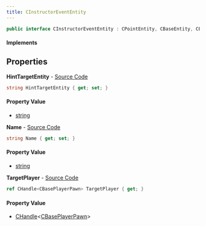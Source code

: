 ```yaml
---
title: CInstructorEventEntity
---
```


```csharp
public interface CInstructorEventEntity : CPointEntity, CBaseEntity, CEntityInstance, ISchemaClass<CEntityInstance>, ISchemaClass<CBaseEntity>, ISchemaClass<CPointEntity>, ISchemaClass<CInstructorEventEntity>, ISchemaField, ISchemaClass, INativeHandle
```

#### Implements

## Properties

**HintTargetEntity** - [Source Code](https://github.com/swiftly-solution/swiftlys2/blob/main/managed/src/SwiftlyS2.Generated/Schemas/Interfaces/CInstructorEventEntity.cs#L18)

```csharp
string HintTargetEntity { get; set; }
```

#### Property Value

- [string](https://learn.microsoft.com/dotnet/api/system.string)

**Name** - [Source Code](https://github.com/swiftly-solution/swiftlys2/blob/main/managed/src/SwiftlyS2.Generated/Schemas/Interfaces/CInstructorEventEntity.cs#L16)

```csharp
string Name { get; set; }
```

#### Property Value

- [string](https://learn.microsoft.com/dotnet/api/system.string)

**TargetPlayer** - [Source Code](https://github.com/swiftly-solution/swiftlys2/blob/main/managed/src/SwiftlyS2.Generated/Schemas/Interfaces/CInstructorEventEntity.cs#L20)

```csharp
ref CHandle<CBasePlayerPawn> TargetPlayer { get; }
```

#### Property Value

- [CHandle](/docs/api/shared/natives/chandle-1)<[CBasePlayerPawn](/docs/api/shared/schemadefinitions/cbaseplayerpawn)>

